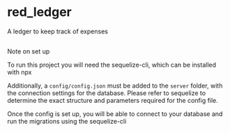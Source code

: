 # red_ledger
A ledger to keep track of expenses

##
Note on set up

To run this project you will need the sequelize-cli, which can be installed with npx

Additionally, a ```config/config.json``` must be added to the ```server``` folder, with the connection settings for the database. Please refer to sequelize to determine the exact structure and parameters required for the config file.

Once the config is set up, you will be able to connect to your database and run the migrations using the sequelize-cli
